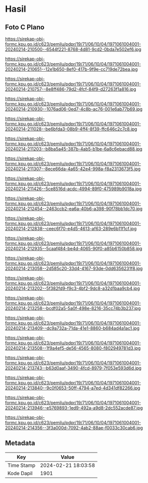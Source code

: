 # Hasil

## Foto C Plano

https://sirekap-obj-formc.kpu.go.id/c623/pemilu/pdpr/19/71/06/10/04/1971061004001-20240214-210500--6544f221-8768-4d81-9cd2-0bda7e502ef6.jpg

https://sirekap-obj-formc.kpu.go.id/c623/pemilu/pdpr/19/71/06/10/04/1971061004001-20240214-210651--12e1b650-8ef0-417b-9f9e-cc719de72bea.jpg

https://sirekap-obj-formc.kpu.go.id/c623/pemilu/pdpr/19/71/06/10/04/1971061004001-20240214-210757--8e8ff486-79d2-4fcf-84f9-d27263f1a816.jpg

https://sirekap-obj-formc.kpu.go.id/c623/pemilu/pdpr/19/71/06/10/04/1971061004001-20240214-210930--1076ad06-0ed7-4c8b-ac76-001e6ab77b69.jpg

https://sirekap-obj-formc.kpu.go.id/c623/pemilu/pdpr/19/71/06/10/04/1971061004001-20240214-211028--be6bfda3-08b9-4ff4-8f39-ffc646c2c7c8.jpg

https://sirekap-obj-formc.kpu.go.id/c623/pemilu/pdpr/19/71/06/10/04/1971061004001-20240214-211203--b8ba5a45-387b-4ab5-b1be-6a8c6ebacd88.jpg

https://sirekap-obj-formc.kpu.go.id/c623/pemilu/pdpr/19/71/06/10/04/1971061004001-20240214-211307--8ece66da-4a65-42e4-998a-f8a2313673f5.jpg

https://sirekap-obj-formc.kpu.go.id/c623/pemilu/pdpr/19/71/06/10/04/1971061004001-20240214-211426--5ce8516d-acdc-4994-89f0-475989b9018a.jpg

https://sirekap-obj-formc.kpu.go.id/c623/pemilu/pdpr/19/71/06/10/04/1971061004001-20240214-212454--2463ccb2-ea6a-40b6-a398-90f78bb1dc70.jpg

https://sirekap-obj-formc.kpu.go.id/c623/pemilu/pdpr/19/71/06/10/04/1971061004001-20240214-212838--ceec6f70-e4d5-4613-af63-289e6b11f1cf.jpg

https://sirekap-obj-formc.kpu.go.id/c623/pemilu/pdpr/19/71/06/10/04/1971061004001-20240214-212935--5caaf484-be4d-4065-90f0-a85b6150b858.jpg

https://sirekap-obj-formc.kpu.go.id/c623/pemilu/pdpr/19/71/06/10/04/1971061004001-20240214-213058--2d585c20-33d4-4167-93de-0dd6356231f8.jpg

https://sirekap-obj-formc.kpu.go.id/c623/pemilu/pdpr/19/71/06/10/04/1971061004001-20240214-213202--5f382fd9-f9c3-4bf2-9dc8-a32d1baa9cb4.jpg

https://sirekap-obj-formc.kpu.go.id/c623/pemilu/pdpr/19/71/06/10/04/1971061004001-20240214-213258--bcdf02a5-5a0f-498e-8216-35cc74b3b237.jpg

https://sirekap-obj-formc.kpu.go.id/c623/pemilu/pdpr/19/71/06/10/04/1971061004001-20240214-213409--dc9a732a-71da-41e1-8860-b684ad4a1ac1.jpg

https://sirekap-obj-formc.kpu.go.id/c623/pemilu/pdpr/19/71/06/10/04/1971061004001-20240214-213508--1f9a4ef5-de56-4565-8080-f802949781d3.jpg

https://sirekap-obj-formc.kpu.go.id/c623/pemilu/pdpr/19/71/06/10/04/1971061004001-20240214-213743--b63d0aaf-3490-4fcd-8979-7f053e593d6d.jpg

https://sirekap-obj-formc.kpu.go.id/c623/pemilu/pdpr/19/71/06/10/04/1971061004001-20240214-213840--9c0f0653-50ff-4794-a7ed-4d341df82266.jpg

https://sirekap-obj-formc.kpu.go.id/c623/pemilu/pdpr/19/71/06/10/04/1971061004001-20240214-213946--e5769893-1ed9-492a-a9d8-2dc552acde87.jpg

https://sirekap-obj-formc.kpu.go.id/c623/pemilu/pdpr/19/71/06/10/04/1971061004001-20240214-214356--3f3a000d-7092-4ab2-88ae-f0033c30cab6.jpg


## Metadata

| Key        | Value               |
| ---------- | ------------------- |
| Time Stamp | 2024-02-21 18:03:58 |
| Kode Dapil | 1901                |



